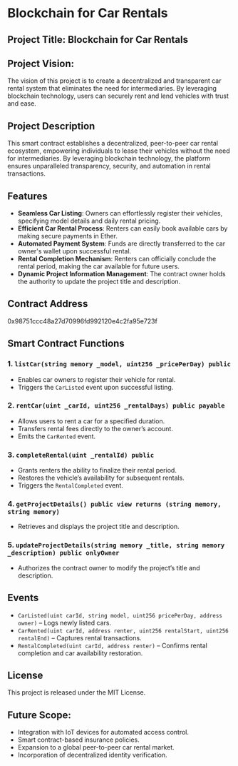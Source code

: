 # Blockchain for Car Rentals

## Project Title: Blockchain for Car Rentals

## Project Vision:
The vision of this project is to create a decentralized and transparent car rental system that eliminates the need for intermediaries. By leveraging blockchain technology, users can securely rent and lend vehicles with trust and ease.


## Project Description
This smart contract establishes a decentralized, peer-to-peer car rental ecosystem, empowering individuals to lease their vehicles without the need for intermediaries. By leveraging blockchain technology, the platform ensures unparalleled transparency, security, and automation in rental transactions.

## Features
- **Seamless Car Listing**: Owners can effortlessly register their vehicles, specifying model details and daily rental pricing.
- **Efficient Car Rental Process**: Renters can easily book available cars by making secure payments in Ether.
- **Automated Payment System**: Funds are directly transferred to the car owner's wallet upon successful rental.
- **Rental Completion Mechanism**: Renters can officially conclude the rental period, making the car available for future users.
- **Dynamic Project Information Management**: The contract owner holds the authority to update the project title and description.

## Contract Address
0x98751ccc48a27d70996fd992120e4c2fa95e723f

## Smart Contract Functions
### 1. `listCar(string memory _model, uint256 _pricePerDay) public`
- Enables car owners to register their vehicle for rental.
- Triggers the `CarListed` event upon successful listing.

### 2. `rentCar(uint _carId, uint256 _rentalDays) public payable`
- Allows users to rent a car for a specified duration.
- Transfers rental fees directly to the owner’s account.
- Emits the `CarRented` event.

### 3. `completeRental(uint _rentalId) public`
- Grants renters the ability to finalize their rental period.
- Restores the vehicle’s availability for subsequent rentals.
- Triggers the `RentalCompleted` event.

### 4. `getProjectDetails() public view returns (string memory, string memory)`
- Retrieves and displays the project title and description.

### 5. `updateProjectDetails(string memory _title, string memory _description) public onlyOwner`
- Authorizes the contract owner to modify the project’s title and description.

## Events
- `CarListed(uint carId, string model, uint256 pricePerDay, address owner)` – Logs newly listed cars.
- `CarRented(uint carId, address renter, uint256 rentalStart, uint256 rentalEnd)` – Captures rental transactions.
- `RentalCompleted(uint carId, address renter)` – Confirms rental completion and car availability restoration.

## License
This project is released under the MIT License.


## Future Scope:
- Integration with IoT devices for automated access control.
- Smart contract-based insurance policies.
- Expansion to a global peer-to-peer car rental market.
- Incorporation of decentralized identity verification.



